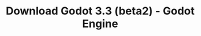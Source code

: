 ---
# Generated by /tools/generators/src/download_archive_generator !!! do not edit by hand !!!
title: 'Download Godot 3.3 (beta2) - Godot Engine'
type: 'download/archive'
name: '3.3'
flavor: 'beta2'
release_date: '2020-11-18T03:00:00-00:00'
release_notes: 'article/dev-snapshot-godot-3-2-4-beta-2/'
primaryPlatforms:
  - 'android.apk'
  - 'linux.64'
  - 'macos.universal'
  - 'windows.64'
  - 'linux_server.headless.64'
  - 'web'
  - 'templates'
links:
  android.apk:
    name: 'android.apk'
    title: 'Android'
    caption: 'APK Universal (ARM64 + ARMv7 + x86_64 + x86)'
    tags:
      - 'APK download'
      - 'ARM64/v7'
      - 'x86 (64 & 32 bit)'
    hosts:
      github_builds:
        regular: 'https://github.com/godotengine/godot-builds/releases/download/3.3-beta2/Godot_v3.3-beta2_android_editor.apk'
        mono: '#'
      github:
        regular: 'https://github.com/godotengine/godot/releases/download/3.3-beta2/Godot_v3.3-beta2_android_editor.apk'
        mono: '#'
  linux.64:
    name: 'linux.64'
    title: 'Linux'
    caption: 'Padrão (x86_64)'
    tags:
      - '64 bit'
    hosts:
      github_builds:
        regular: 'https://github.com/godotengine/godot-builds/releases/download/3.3-beta2/Godot_v3.3-beta2_x11.64.zip'
        mono: 'https://github.com/godotengine/godot-builds/releases/download/3.3-beta2/Godot_v3.3-beta2_mono_x11_64.zip'
      github:
        regular: 'https://github.com/godotengine/godot/releases/download/3.3-beta2/Godot_v3.3-beta2_x11.64.zip'
        mono: 'https://github.com/godotengine/godot/releases/download/3.3-beta2/Godot_v3.3-beta2_mono_x11_64.zip'
  macos.universal:
    name: 'macos.universal'
    title: 'macOS'
    caption: 'Universal (x86_64 + Silício da Apple)'
    tags:
      - 'Intel/Apple Silicon'
      - '64 bit'
    hosts:
      github_builds:
        regular: 'https://github.com/godotengine/godot-builds/releases/download/3.3-beta2/Godot_v3.3-beta2_osx.universal.zip'
        mono: 'https://github.com/godotengine/godot-builds/releases/download/3.3-beta2/Godot_v3.3-beta2_mono_osx.universal.zip'
      github:
        regular: 'https://github.com/godotengine/godot/releases/download/3.3-beta2/Godot_v3.3-beta2_osx.universal.zip'
        mono: 'https://github.com/godotengine/godot/releases/download/3.3-beta2/Godot_v3.3-beta2_mono_osx.universal.zip'
  windows.64:
    name: 'windows.64'
    title: 'Windows'
    caption: 'Padrão (x86_64)'
    tags:
      - '64 bit'
    hosts:
      github_builds:
        regular: 'https://github.com/godotengine/godot-builds/releases/download/3.3-beta2/Godot_v3.3-beta2_win64.exe.zip'
        mono: 'https://github.com/godotengine/godot-builds/releases/download/3.3-beta2/Godot_v3.3-beta2_mono_win64.zip'
      github:
        regular: 'https://github.com/godotengine/godot/releases/download/3.3-beta2/Godot_v3.3-beta2_win64.exe.zip'
        mono: 'https://github.com/godotengine/godot/releases/download/3.3-beta2/Godot_v3.3-beta2_mono_win64.zip'
  linux_server.headless.64:
    name: 'linux_server.headless.64'
    title: 'Linux Server'
    caption: 'Headless (x86_64)'
    tags:
      - '64 bit'
      - 'Headless'
    hosts:
      github_builds:
        regular: 'https://github.com/godotengine/godot-builds/releases/download/3.3-beta2/Godot_v3.3-beta2_linux_headless.64.zip'
        mono: 'https://github.com/godotengine/godot-builds/releases/download/3.3-beta2/Godot_v3.3-beta2_mono_linux_headless_64.zip'
      github:
        regular: 'https://github.com/godotengine/godot/releases/download/3.3-beta2/Godot_v3.3-beta2_linux_headless.64.zip'
        mono: 'https://github.com/godotengine/godot/releases/download/3.3-beta2/Godot_v3.3-beta2_mono_linux_headless_64.zip'
  web:
    name: 'web'
    title: 'Editor Web'
    caption: ''
    tags:
      - 'Self-hosted'
      - 'Cross-platform'
    hosts:
      github_builds:
        regular: 'https://github.com/godotengine/godot-builds/releases/download/3.3-beta2/Godot_v3.3-beta2_web_editor.zip'
        mono: '#'
      github:
        regular: 'https://github.com/godotengine/godot/releases/download/3.3-beta2/Godot_v3.3-beta2_web_editor.zip'
        mono: '#'
  linux.32:
    name: 'linux.32'
    title: 'Linux'
    caption: 'Padrão (x86)'
    tags:
      - '32 bit'
    hosts:
      github_builds:
        regular: 'https://github.com/godotengine/godot-builds/releases/download/3.3-beta2/Godot_v3.3-beta2_x11.32.zip'
        mono: 'https://github.com/godotengine/godot-builds/releases/download/3.3-beta2/Godot_v3.3-beta2_mono_x11_32.zip'
      github:
        regular: 'https://github.com/godotengine/godot/releases/download/3.3-beta2/Godot_v3.3-beta2_x11.32.zip'
        mono: 'https://github.com/godotengine/godot/releases/download/3.3-beta2/Godot_v3.3-beta2_mono_x11_32.zip'
  windows.32:
    name: 'windows.32'
    title: 'Windows'
    caption: 'Padrão (x86)'
    tags:
      - '32 bit'
    hosts:
      github_builds:
        regular: 'https://github.com/godotengine/godot-builds/releases/download/3.3-beta2/Godot_v3.3-beta2_win32.exe.zip'
        mono: 'https://github.com/godotengine/godot-builds/releases/download/3.3-beta2/Godot_v3.3-beta2_mono_win32.zip'
      github:
        regular: 'https://github.com/godotengine/godot/releases/download/3.3-beta2/Godot_v3.3-beta2_win32.exe.zip'
        mono: 'https://github.com/godotengine/godot/releases/download/3.3-beta2/Godot_v3.3-beta2_mono_win32.zip'
  linux_server.64:
    name: 'linux_server.64'
    title: 'Servidor Linux'
    caption: 'Padrão (x86_64)'
    tags:
      - '64 bit'
    hosts:
      github_builds:
        regular: 'https://github.com/godotengine/godot-builds/releases/download/3.3-beta2/Godot_v3.3-beta2_linux_server.64.zip'
        mono: 'https://github.com/godotengine/godot-builds/releases/download/3.3-beta2/Godot_v3.3-beta2_mono_linux_server_64.zip'
      github:
        regular: 'https://github.com/godotengine/godot/releases/download/3.3-beta2/Godot_v3.3-beta2_linux_server.64.zip'
        mono: 'https://github.com/godotengine/godot/releases/download/3.3-beta2/Godot_v3.3-beta2_mono_linux_server_64.zip'
  aar_library:
    name: 'aar_library'
    title: 'Biblioteca de AAR'
    caption: ''
    tags:
      - 'Android plugins'
      - 'Java'
      - 'Kotlin'
    hosts:
      github_builds:
        regular: 'https://github.com/godotengine/godot-builds/releases/download/3.3-beta2/godot-lib.3.3.beta2.release.aar'
        mono: 'https://github.com/godotengine/godot-builds/releases/download/3.3-beta2/godot-lib.3.3.beta2.mono.release.aar'
      github:
        regular: 'https://github.com/godotengine/godot/releases/download/3.3-beta2/godot-lib.3.3.beta2.release.aar'
        mono: 'https://github.com/godotengine/godot/releases/download/3.3-beta2/godot-lib.3.3.beta2.mono.release.aar'
  templates:
    name: 'templates'
    title: 'Modelos de exportação'
    caption: ''
    tags:
      - 'Utilizado para exportar os seus jogos para todas as plataformas suportadas'
    hosts:
      github_builds:
        regular: 'https://github.com/godotengine/godot-builds/releases/download/3.3-beta2/Godot_v3.3-beta2_export_templates.tpz'
        mono: 'https://github.com/godotengine/godot-builds/releases/download/3.3-beta2/Godot_v3.3-beta2_mono_export_templates.tpz'
      github:
        regular: 'https://github.com/godotengine/godot/releases/download/3.3-beta2/Godot_v3.3-beta2_export_templates.tpz'
        mono: 'https://github.com/godotengine/godot/releases/download/3.3-beta2/Godot_v3.3-beta2_mono_export_templates.tpz'
---